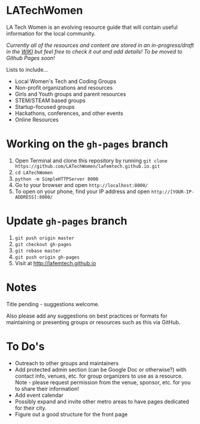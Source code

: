 # LATechWomen

LA Tech Women is an evolving resource guide that will contain useful information for the local community. 

_Currently all of the resources and content are stored in an in-progress/draft in the [WIKI](https://github.com/LATechWomen/LATechWomen/wiki) but feel free to check it out and add details! To be moved to Github Pages soon!_

Lists to include...

- Local Women's Tech and Coding Groups
- Non-profit organizations and resources
- Girls and Youth groups and parent resources
- STEM/STEAM based groups
- Startup-focused groups
- Hackathons, conferences, and other events
- Online Resources

Working on the `gh-pages` branch
=========
1. Open Terminal and clone this repository by running `git clone https://github.com/LATechWomen/lafemtech.github.io.git`
2. `cd LATechWomen`
3. `python -m SimpleHTTPServer 8000`
4. Go to your browser and open `http://localhost:8000/`
5. To open on your phone, find your IP address and open `http://[YOUR-IP-ADDRESS]:8000/`

Update `gh-pages` branch
=========
1. `git push origin master`
2. `git checkout gh-pages`
3. `git rebase master`
4. `git push origin gh-pages`
5. Visit at http://lafemtech.github.io

Notes
========

Title pending - suggestions welcome.

Also please add any suggestions on best practices or formats for maintaining or presenting groups or resources such as this via GitHub. 


To Do's
=========

* Outreach to other groups and maintainers
* Add protected admin section (can be Google Doc or otherwise?) with contact info, venues, etc. for group organizers to use as a resource. Note - please request permission from the venue, sponsor, etc. for you to share their information!
* Add event calendar
* Possibly expand and invite other metro areas to have pages dedicated for their city.
* Figure out a good structure for the front page
